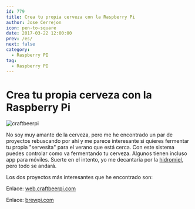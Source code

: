 ```yaml
---
id: 779
title: Crea tu propia cerveza con la Raspberry Pi
author: Jose Cerrejon
icon: pen-to-square
date: 2017-03-22 12:00:00
prev: /es/
next: false
category:
  - Raspberry PI
tag:
  - Raspberry PI
---
```


# Crea tu propia cerveza con la Raspberry Pi

![craftbeerpi](/images/2017/03/craftbeerpi.png)

No soy muy amante de la cerveza, pero me he encontrado un par de proyectos rebuscando por ahí y me parece interesante si quieres fermentar tu propia "servesita" para el verano que está cerca. Con este sistema puedes controlar como va fermentando tu cerveza. Algunos tienen incluso app para móviles. Suerte en el intento, yo me decantaría por la [hidromiel](https://es.wikipedia.org/wiki/Hidromiel), pero todo se andará.

Los dos proyectos más interesantes que he encontrado son:

Enlace: [web.craftbeerpi.com](http://web.craftbeerpi.com/)

Enlace: [brewpi.com](https://www.brewpi.com/)
